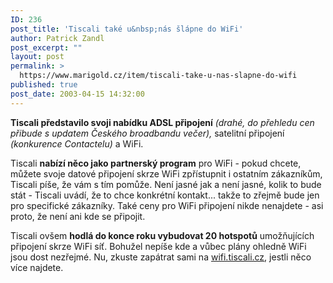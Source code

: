 ```yaml
---
ID: 236
post_title: 'Tiscali také u&nbsp;nás šlápne do WiFi'
author: Patrick Zandl
post_excerpt: ""
layout: post
permalink: >
  https://www.marigold.cz/item/tiscali-take-u-nas-slapne-do-wifi
published: true
post_date: 2003-04-15 14:32:00
---
```

<P><STRONG>Tiscali představilo svoji nabídku ADSL připojení</STRONG> <EM>(drahé, do přehledu cen přibude s updatem Českého broadbandu večer),</EM> satelitní připojení <EM>(konkurence Contactelu)</EM> a WiFi. </P>
<P>Tiscali <STRONG>nabízí něco jako partnerský program</STRONG> pro WiFi - pokud chcete, můžete svoje datové připojení skrze WiFi zpřístupnit i ostatním zákazníkům, Tiscali píše, že vám s tím pomůže. Není jasné jak a není jasné, kolik to bude stát - Tiscali uvádí, že to chce konkrétní kontakt... takže to zřejmě bude jen pro specifické zákazníky. Také ceny pro WiFi připojení nikde nenajdete - asi proto, že není ani kde se připojit.</P>
<P>Tiscali ovšem <STRONG>hodlá do konce roku vybudovat 20 hotspotů</STRONG> umožňujících připojení skrze WiFi síť. Bohužel nepíše kde a vůbec plány ohledně WiFi jsou dost nezřejmé. Nu, zkuste zapátrat sami na <A href="http://wifi.tiscali.cz/" target=_blank>wifi.tiscali.cz</A>, jestli něco více najdete.</P>